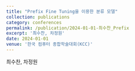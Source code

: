 ```yaml
---
title: "Prefix Fine Tuning을 이용한 분류 모델"
collection: publications
category: conferences
permalink: /publication/2024-01-01-최수찬_Prefix
excerpt: '최수찬, 차정원'
date: 2024-01-01
venue: '한국 컴퓨터 종합학술대회(KCC)'
---
```

최수찬, 차정원
